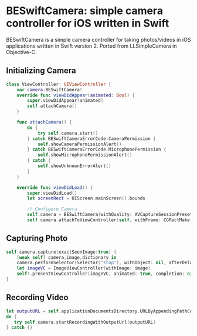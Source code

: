 # BESwiftCamera: simple camera controller for iOS written in Swift 
BESwiftCamera is a simple camera controller for taking photos/videos in iOS applications written in Swift version 2. Ported from LLSimpleCamera in Objective-C.

## Initializing Camera
```swift
class ViewController: UIViewController {
    var camera:BESwiftCamera!
    override func viewDidAppear(animated: Bool) {
        super.viewDidAppear(animated)
        self.attachCamera()
    }

    func attachCamera() {
        do {
            try self.camera.start()
        } catch BESwiftCameraErrorCode.CameraPermission {
            self.showCameraPermissionAlert()
        } catch BESwiftCameraErrorCode.MicrophonePermission {
            self.showMicrophonePermissionAlert()
        } catch {
            self.showUnknownErrorAlert()
        }
    }

    override func viewDidLoad() {
        super.viewDidLoad()
        let screenRect = UIScreen.mainScreen().bounds

        // Configure Camera
        self.camera = BESwiftCamera(withQuality: AVCaptureSessionPresetHigh, position: .Rear, videoEnabled: true)
        self.camera.attachToViewController(self, withFrame: CGRectMake(0,0,screenRect.size.width,screenRect.size.height))
```

## Capturing Photo
```swift
self.camera.capture(exactSeenImage:true) {
    [weak self] camera,image,dictionary in
    camera.performSelector(Selector("stop"), withObject: nil, afterDelay: 0.2)
    let imageVC = ImageViewController(withImage: image)
    self!.presentViewController(imageVC, animated: true, completion: nil)
}
```

## Recording Video
```swift
let outputURL = self.applicationDocumentsDirectory.URLByAppendingPathComponent("thisVideo").URLByAppendingPathExtension("mov")
do {
   try self.camera.startRecordingWithOutputUrl(outputURL)
} catch {}
```
